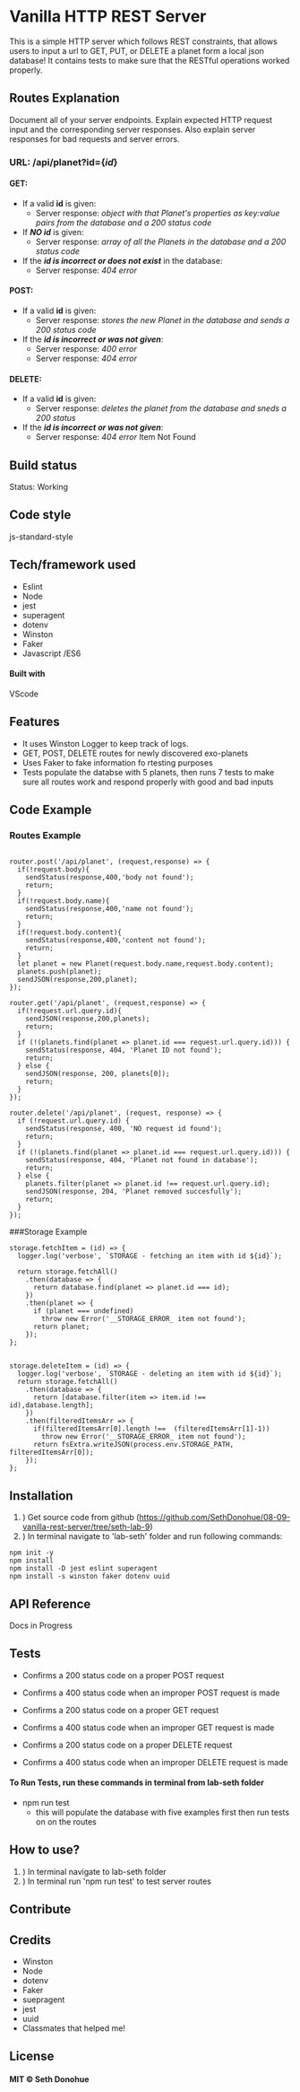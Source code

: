 # Vanilla HTTP REST Server

This is a simple HTTP server which follows REST constraints, that allows users to input a url to GET, PUT, or DELETE a planet form a  local json database! It contains tests to make sure that the RESTful operations worked properly.

## Routes Explanation

Document all of your server endpoints. Explain expected HTTP request input and the corresponding server responses. Also explain server responses for bad requests and server errors.

### URL: /api/planet?id={**_id_**}

#### GET: 
  - If a valid **id** is given:
    - Server response: _object with that Planet's properties as key:value pairs from the database and a 200 status code_
  - If **_NO id_** is given:
    - Server response: _array of all the Planets in the database and a 200 status code_
  - If the **_id is incorrect or does not exist_** in the database:
    - Server response: _404 error_
#### POST: 
  - If a valid **id** is given:
    - Server response: _stores the new Planet in the database and sends a 200 status code_
  - If the **_id is incorrect or was not given_**:
    - Server response: _400 error_
    - Server response: _404 error_
#### DELETE: 
  - If a valid **id** is given:
    - Server response: _deletes the planet from the database and sneds a 200 status_
  - If the **_id is incorrect or was not given_**:
    - Server response: _404 error_ Item Not Found



## Build status

<!-- Build status of continus integration i.e. travis, appveyor etc. Ex.  -->
Status: Working


## Code style

js-standard-style

<!-- ## Screenshots

![Chat Room Example](https://raw.githubusercontent.com/SethDonohue/06-tcp-server/seth-lab/lab-seth/img/TCP-Chat-Server.png) -->

## Tech/framework used
- Eslint
- Node
- jest
- superagent
- dotenv
- Winston
- Faker
- Javascript /ES6


#### Built with

VScode

## Features

- It uses Winston Logger to keep track of logs.
- GET, POST, DELETE routes for newly discovered exo-planets
- Uses Faker to fake information fo rtesting purposes
- Tests populate the databse with 5 planets, then runs 7 tests to make sure all routes work and respond properly with good and bad inputs

## Code Example

### Routes Example
```

router.post('/api/planet', (request,response) => {
  if(!request.body){
    sendStatus(response,400,'body not found');
    return;
  }
  if(!request.body.name){
    sendStatus(response,400,'name not found');
    return;
  }
  if(!request.body.content){
    sendStatus(response,400,'content not found');
    return;
  }
  let planet = new Planet(request.body.name,request.body.content);
  planets.push(planet);
  sendJSON(response,200,planet);
});

router.get('/api/planet', (request,response) => {
  if(!request.url.query.id){
    sendJSON(response,200,planets);
    return;
  }
  if (!(planets.find(planet => planet.id === request.url.query.id))) {
    sendStatus(response, 404, 'Planet ID not found');
    return;
  } else {
    sendJSON(response, 200, planets[0]);
    return;
  }
});

router.delete('/api/planet', (request, response) => {
  if (!request.url.query.id) {
    sendStatus(response, 400, 'NO request id found');
    return;
  }
  if (!(planets.find(planet => planet.id === request.url.query.id))) {
    sendStatus(response, 404, 'Planet not found in database');
    return;
  } else {
    planets.filter(planet => planet.id !== request.url.query.id);
    sendJSON(response, 204, 'Planet removed succesfully');
    return;
  }
});

```
###Storage Example

```
storage.fetchItem = (id) => {
  logger.log('verbose', `STORAGE - fetching an item with id ${id}`);
  
  return storage.fetchAll()
    .then(database => {
      return database.find(planet => planet.id === id);
    })
    .then(planet => {
      if (planet === undefined)
        throw new Error('__STORAGE_ERROR_ item not found');
      return planet;
    });
};


storage.deleteItem = (id) => {
  logger.log('verbose', `STORAGE - deleting an item with id ${id}`);
  return storage.fetchAll()
    .then(database => {
      return [database.filter(item => item.id !== id),database.length];
    })
    .then(filteredItemsArr => {
      if(filteredItemsArr[0].length !==  (filteredItemsArr[1]-1))
        throw new Error('__STORAGE_ERROR_ item not found');
      return fsExtra.writeJSON(process.env.STORAGE_PATH, filteredItemsArr[0]);
    });
};
```

## Installation
1. ) Get source code from github (https://github.com/SethDonohue/08-09-vanilla-rest-server/tree/seth-lab-9)
2. ) In terminal navigate to 'lab-seth' folder and run following commands:
```
npm init -y
npm install
npm install -D jest eslint superagent
npm install -s winston faker dotenv uuid
```

<!-- Provide step by step series of examples and explanations about how to get a development env running. -->

## API Reference

Docs in Progress

## Tests

- Confirms a 200 status code on a proper POST request
- Confirms a 400 status code when an improper POST request is made

- Confirms a 200 status code on a proper GET request
- Confirms a 400 status code when an improper GET request is made

- Confirms a 200 status code on a proper DELETE request
- Confirms a 400 status code when an improper DELETE request is made

#### To Run Tests, run these commands in terminal from lab-seth folder

- npm run test
  - this will populate the database with five examples first then run tests on on the routes

## How to use?

1. ) In terminal navigate to lab-seth folder
2. ) In terminal run 'npm run test' to test server routes
<!-- If people like your project they’ll want to learn how they can use it. To do so include step by step guide to use your project. -->

## Contribute

<!-- Let people know how they can contribute into your project. A contributing guideline will be a big plus. -->

## Credits

- Winston
- Node
- dotenv
- Faker
- suepragent
- jest
- uuid
- Classmates that helped me!
<!-- Give proper credits. This could be a link to any repo which inspired you to build this project, any blogposts or links to people who contrbuted in this project.

Anything else that seems useful -->

## License

#### MIT © Seth Donohue
